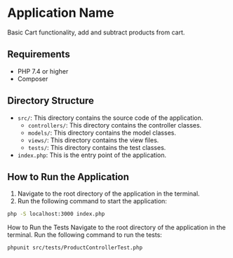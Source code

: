# Application Name

Basic Cart functionality, add and subtract products from cart.

## Requirements

- PHP 7.4 or higher
- Composer



## Directory Structure

- `src/`: This directory contains the source code of the application.
  - `controllers/`: This directory contains the controller classes.
  - `models/`: This directory contains the model classes.
  - `views/`: This directory contains the view files.
  - `tests/`: This directory contains the test classes.
- `index.php`: This is the entry point of the application.

## How to Run the Application

1. Navigate to the root directory of the application in the terminal.
2. Run the following command to start the application:

```bash
php -S localhost:3000 index.php
```
How to Run the Tests
Navigate to the root directory of the application in the terminal.
Run the following command to run the tests:
```bash
phpunit src/tests/ProductControllerTest.php